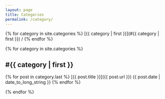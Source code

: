 ```yaml
---
layout: page
title: Categories
permalink: /category/
---
```

{% for category in site.categories %}
	[{{ category | first }}](#{{ category | first }}) / 
{% endfor %}

{% for category in site.categories %}
<h2><a name="{{ category | first }}">#{{ category | first }}</a></h2>

{% for post in category.last %}
	[{{ post.title }}]({{ post.url }}) <span class="pull-right">{{ post.date | date_to_long_string }}</span>
{% endfor %}

{% endfor %}
